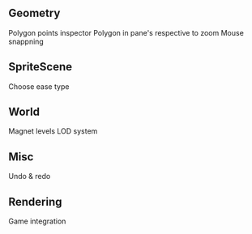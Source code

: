 
## Geometry
Polygon points inspector
Polygon in pane's respective to zoom
Mouse snappning

## SpriteScene
Choose ease type

## World
Magnet levels
LOD system


## Misc
Undo & redo

## Rendering 
Game integration

